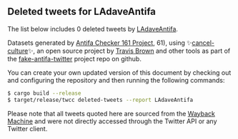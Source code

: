 ## Deleted tweets for LAdaveAntifa

The list below includes 0 deleted tweets by
[LAdaveAntifa](https://twitter.com/LAdaveAntifa).



Datasets generated by [Antifa Checker 161 Project](https://twitter.com/antifacheck161), 61), using ✨[cancel-culture](https://github.com/travisbrown/cancel-culture)✨, an open source project by 
[Travis Brown](https://twitter.com/travisbrown) and other tools as part of the 
[fake-antifa-twitter](https://github.com/antifacheck161/fake-antifa-twitter) project repo on github.

You can create your own updated version of this document by checking out and configuring the
repository and then running the following commands:

```bash
$ cargo build --release
$ target/release/twcc deleted-tweets --report LAdaveAntifa
```

Please note that all tweets quoted here are sourced from the
[Wayback Machine](https://web.archive.org) and were not directly accessed through the Twitter API or
any Twitter client.


